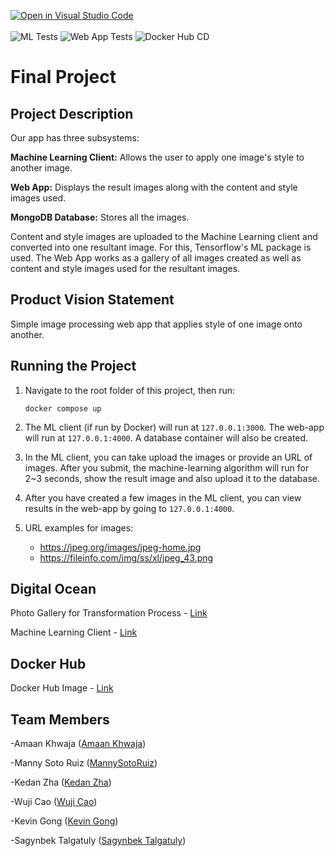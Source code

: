 [![Open in Visual Studio Code](https://classroom.github.com/assets/open-in-vscode-c66648af7eb3fe8bc4f294546bfd86ef473780cde1dea487d3c4ff354943c9ae.svg)](https://classroom.github.com/online_ide?assignment_repo_id=9565447&assignment_repo_type=AssignmentRepo)
<br />
<br />
![ML Tests](https://github.com/software-students-fall2022/final-project-project5-team5/actions/workflows/ml-tests.yaml/badge.svg)
![Web App Tests](https://github.com/software-students-fall2022/final-project-project5-team5/actions/workflows/web-app-tests.yaml/badge.svg)
![Docker Hub CD](https://github.com/software-students-fall2022/final-project-project5-team5/workflows/ci/badge.svg)

# Final Project
## Project Description

Our app has three subsystems:

**Machine Learning Client:** Allows the user to apply one image's style to another image.

**Web App:** Displays the result images along with the content and style images used.

**MongoDB Database:** Stores all the images.

Content and style images are uploaded to the Machine Learning client and converted into one resultant image. For this, Tensorflow's ML package is used. The Web App works as a gallery of all images created as well as content and style images used for the resultant images.


## Product Vision Statement
Simple image processing web app that applies style of one image onto another.


## Running the Project
1. Navigate to the root folder of this project, then run:
   ```
   docker compose up
   ```
   
2. The ML client (if run by Docker) will run at `127.0.0.1:3000`. The web-app will run at `127.0.0.1:4000`. A database container will also be created.
   
3. In the ML client, you can take upload the images or provide an URL of images. After you submit, the machine-learning algorithm will run for 2~3 seconds, show the result image and also upload it to the database.

4. After you have created a few images in the ML client, you can view results in the web-app by going to `127.0.0.1:4000`.

5. URL examples for images:
      - https://jpeg.org/images/jpeg-home.jpg
      - https://fileinfo.com/img/ss/xl/jpeg_43.png


## Digital Ocean

Photo Gallery for Transformation Process - [Link](https://transformationprocess-ohmxo.ondigitalocean.app/zackdan-project-5-team-5-deploy)

Machine Learning Client - [Link](https://transformationprocess-ohmxo.ondigitalocean.app/)


## Docker Hub

Docker Hub Image - [Link](https://hub.docker.com/repository/docker/zackdan/project5-team5-deploy)


## Team Members

-Amaan Khwaja ([Amaan Khwaja](https://github.com/Amaanmkhwaja))

-Manny Soto Ruiz ([MannySotoRuiz](https://github.com/MannySotoRuiz))

-Kedan Zha ([Kedan Zha](https://github.com/Zackdan0227))

-Wuji Cao ([Wuji Cao](https://github.com/cwj2099))

-Kevin Gong ([Kevin Gong](https://github.com/kxg202))

-Sagynbek Talgatuly ([Sagynbek Talgatuly](https://github.com/sagynbek001))
